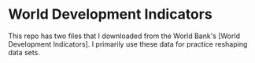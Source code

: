 # World Development Indicators

This repo has two files that I downloaded from the World Bank's [World Development Indicators]. I primarily use these data for practice reshaping data sets.
